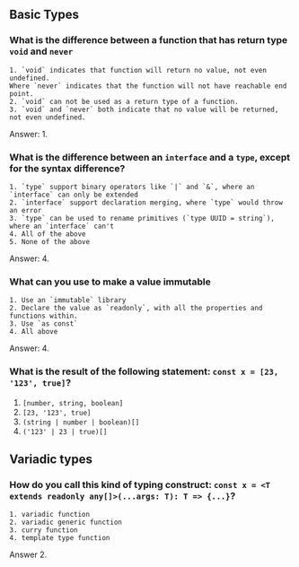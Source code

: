 ## Basic Types

### What is the difference between a function that has return type `void` and `never`

    1. `void` indicates that function will return no value, not even undefined.
    Where `never` indicates that the function will not have reachable end point.
    2. `void` can not be used as a return type of a function.
    3. `void` and `never` both indicate that no value will be returned, not even undefined.

Answer: 1.

### What is the difference between an `interface` and a `type`, except for the syntax difference?

    1. `type` support binary operators like `|` and `&`, where an `interface` can only be extended
    2. `interface` support declaration merging, where `type` would throw an error
    3. `type` can be used to rename primitives (`type UUID = string`), where an `interface` can't
    4. All of the above
    5. None of the above

Answer: 4.

### What can you use to make a value immutable

    1. Use an `immutable` library
    2. Declare the value as `readonly`, with all the properties and functions within.
    3. Use `as const`
    4. All above

Answer: 4.

### What is the result of the following statement: `const x = [23, '123', true]`?

1. `[number, string, boolean]`
2. `[23, '123', true]`
3. `(string | number | boolean)[]`
4. `('123' | 23 | true)[]`

## Variadic types

### How do you call this kind of typing construct: `const x = <T extends readonly any[]>(...args: T): T => {...}`?

    1. variadic function
    2. variadic generic function
    3. curry function
    4. template type function

Answer 2.
